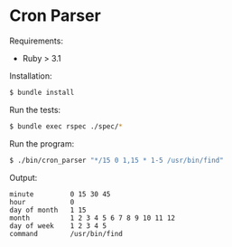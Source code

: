 # Cron Parser

Requirements:
- Ruby > 3.1

Installation:
```bash
$ bundle install
```

Run the tests:
```bash
$ bundle exec rspec ./spec/*
```

Run the program:
```bash
$ ./bin/cron_parser "*/15 0 1,15 * 1-5 /usr/bin/find"
```

Output:
```
minute         0 15 30 45
hour           0
day of month   1 15
month          1 2 3 4 5 6 7 8 9 10 11 12
day of week    1 2 3 4 5
command        /usr/bin/find
```
